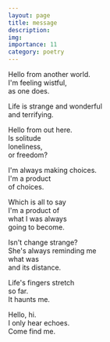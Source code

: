 ```yaml
---
layout: page
title: message
description: 
img:
importance: 11
category: poetry
---
```


Hello from another world. <br/>
I'm feeling wistful, <br/>
as one does.

Life is strange and wonderful <br/>
and terrifying. <br/>

Hello from out here. <br/>
Is solitude <br/>
loneliness, <br/>
or freedom?

I'm always making choices. <br/>
I'm a product <br/>
of choices. <br/>

Which is all to say <br/>
I'm a product of <br/>
what I was always <br/>
going to become.

Isn't change strange? <br/>
She's always reminding me <br/>
what was <br/>
and its distance. <br/>

Life's fingers stretch <br/>
so far. <br/>
It haunts me. <br/>

Hello, hi. <br/>
I only hear echoes. <br/>
Come find me.